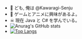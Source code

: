 - 👹 ども, 俺は @Kawaragi-Senju
- 👾 ゲームとアニメに興味があるよ。
- ☠ 現在 Java と C# を学んでいる。
- ![Anurag's GitHub stats](https://github-readme-stats.vercel.app/api?username=Kawaragi-Senju&show_icons=true&theme=radical)
- [![Top Langs](https://github-readme-stats.vercel.app/api/top-langs/?username=Kawaragi-Senju)](https://github.com/anuraghazra/github-readme-stats)
<!---
Kawaragi-Senju/Kawaragi-Senju is a ✨ special ✨ repository because its `README.md` (this file) appears on your GitHub profile.
You can click the Preview link to take a look at your changes.
--->
